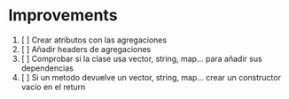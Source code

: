 
# Improvements

1. [ ] Crear atributos con las agregaciones
2. [ ] Añadir headers de agregaciones
3. [ ] Comprobar si la clase usa vector, string, map... para añadir sus dependencias
4. [ ] Si un metodo devuelve un vector, string, map... crear un constructor vacío en el return
